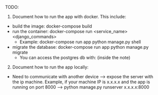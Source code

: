 TODO:

1. Document how to run the app with docker. This include:

- build the image: docker-compose build
- run the container: docker-compose run <service_name> <django_commands>
  - Example: docker-compose run app python manage.py shell
- migrate the database: docker-compose run app python manage.py migrate
  - You can access the postgres db with: (inside the note)

2. Document how to run the app locally:

- Need to communicate with another device --> expose the server with the ip machine. Example, if your machine IP is x.x.x.x and the app is running on port 8000 --> python manage.py runserver x.x.x.x:8000
